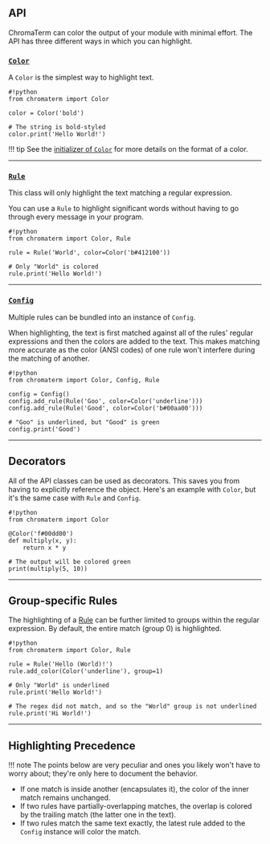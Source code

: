 ## API

ChromaTerm can color the output of your module with minimal effort. The API
has three different ways in which you can highlight.

### [`Color`](../color)

A `Color` is the simplest way to highlight text.

```
#!python
from chromaterm import Color

color = Color('bold')

# The string is bold-styled
color.print('Hello World!')
```

!!! tip
    See the [initializer of `Color`](../color/#chromaterm.Color.__init__) for
    more details on the format of a color.

---


### [`Rule`](../rule)

This class will only highlight the text matching a regular expression.

You can use a `Rule` to highlight significant words without having to go through
every message in your program.

```
#!python
from chromaterm import Color, Rule

rule = Rule('World', color=Color('b#412100'))

# Only "World" is colored
rule.print('Hello World!')
```

---

### [`Config`](../config)

Multiple rules can be bundled into an instance of `Config`.

When highlighting, the text is first matched against all of the rules' regular
expressions and then the colors are added to the text. This makes matching more
accurate as the color (ANSI codes) of one rule won't interfere during the
matching of another.

```
#!python
from chromaterm import Color, Config, Rule

config = Config()
config.add_rule(Rule('Goo', color=Color('underline')))
config.add_rule(Rule('Good', color=Color('b#00aa00')))

# "Goo" is underlined, but "Good" is green
config.print('Good')
```

---

## Decorators

All of the API classes can be used as decorators. This saves you from having to
explicitly reference the object. Here's an example with `Color`, but it's the
same case with `Rule` and `Config`.

```
#!python
from chromaterm import Color

@Color('f#00dd00')
def multiply(x, y):
    return x * y

# The output will be colored green
print(multiply(5, 10))
```

---

## Group-specific Rules

The highlighting of a [Rule](../rule) can be further limited to groups within
the regular expression. By default, the entire match (group 0) is highlighted.

```
#!python
from chromaterm import Color, Rule

rule = Rule('Hello (World)!')
rule.add_color(Color('underline'), group=1)

# Only "World" is underlined
rule.print('Hello World!')

# The regex did not match, and so the "World" group is not underlined
rule.print('Hi World!')
```

---

## Highlighting Precedence

!!! note
    The points below are very peculiar and ones you likely won't have to worry
    about; they're only here to document the behavior.

* If one match is inside another (encapsulates it), the color of the inner match
  remains unchanged.
* If two rules have partially-overlapping matches, the overlap is colored by the
  trailing match (the latter one in the text).
* If two rules match the same text exactly, the latest rule added to the `Config`
  instance will color the match.
